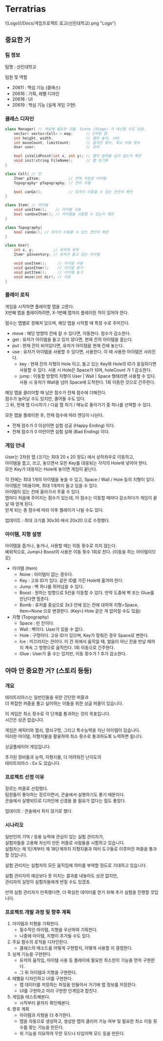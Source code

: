 # Terratrias
![Logo](/Docs/게임프로젝트 로고(선린대학교).png "Logo")

## 중요한 거
### 팀 정보
팀명 : 선린대학교   

팀원 및 역할
- 20611 : 핵심 기능 (클래스)
- 20616 : 기획, 레벨 디자인
- 20618 : UI
- 20619 : 핵심 기능 (실제 게임 구현)

### 클래스 디자인
```cpp
class Manager{ // 게임에 필요한 것들. Scene (Stage) 가 대신할 수도 있음.
    vector< vector<Cell> > map;      // 2차원 맵
    int height, width;               // 맵의 높이, 너비
    int moveCount, limitCount;       // 움직인 횟수, 최소 이동 횟수
    User user;                       // 유저

    bool isValidPoint(int x, int y); // 맵의 범위를 넘지 않는지 확인
    void init(string FileName);      // 맵 초기화
}
```
```cpp
class Cell{ // 칸
    Item* pItem;             // 칸에 저장된 아이템
    Topography* pTopography; // 칸의 지형

    bool canGo();            // 유저가 이동할 수 있는 칸인지 확인
}
```
```cpp
class Item{ // 아이템
    void useItem();    // 아이템 사용
    bool canUseItem(); // 아이템을 사용할 수 있는지 확인
}
```
```cpp
class Topography{
    bool canGo(); // 유저가 이동할 수 있는 칸인지 확인
}
```
```cpp
class User{
    int x, y;         // 유저의 위치
    Item* pInventory; // 유저가 들고 있는 아이템

    void useItem();     // 아이템 사용
    void gainItem();    // 아이템 줍기
    void putItem();     // 아이템 놓기
    void move(int dir); // 이동
}
```

### 플레이 로직
게임을 시작하면 플레이할 맵을 고른다.   
X번째 맵을 플레이하려면, X-1번째 맵까지 플레이한 적이 있어야 한다.   

점수는 맵별로 정해져 있으며, 해당 맵을 시작할 때 특정 수로 주어진다.
- move : 해당 방향의 칸에 갈 수 있다면, 이동한다. 점수가 감소한다.
- get : 유저가 아이템을 들고 있지 않다면, 현재 칸의 아이템을 줍는다.
- put : 현재 칸이 비어있다면, 유저가 아이템을 현재 칸에 놓는다.
- use : 유저가 아이템을 사용할 수 있다면, 사용한다. 이 때 사용한 아이템은 사라진다.
    - key : 현재 칸의 지형이 Hole 이고, 들고 있는 Key와 Hole의 ID가 동일하다면 사용할 수 있다. 사용 시 Hole은 Space가 되며, holeCount 가 1 감소한다.
    - jump : 이동할 방향의 지형이 User | Wall | Space 형태라면 사용할 수 있다. 사용 시 유저가 Wall을 넘어 Space에 도착한다. 1회 이동한 것으로 간주한다.

해당 맵을 클리어할 때 남은 점수가 전체 점수에 더해진다.   
점수가 늘어날 수도 있지만, 줄어들 수도 있다.   
그 뒤, 현재 맵 다시하기 / 다음 맵 하기 / 메뉴로 돌아가기 중 하나를 선택할 수 있다.   

모든 맵을 플레이한 후, 전체 점수에 따라 엔딩이 나뉜다.   
- 전체 점수가 0 이상이면 실험 성공 (Happy Ending) 이다.
- 전체 점수가 0 미만이면 실험 실패 (Bad Ending) 이다.

### 게임 안내
User는 2차원 맵 (크기는 최대 20 x 20 정도) 에서 상하좌우로 이동하고,   
아이템을 줍고, 쓰고, 놓으면서 모든 Key를 대응되는 각각의 Hole에 넣어야 한다.   
모든 Key가 대응되는 Hole에 놓이면 게임이 끝난다.   

각 칸에는 최대 1개의 아이템을 놓을 수 있고, Space / Wall / Hole 등의 지형이 있다.
아이템은 1회용이며, 최대 1개까지 들고 있을 수 있다.   
아이템이 있는 칸에 올라가서 주울 수 있다.   
맵마다 처음에 주어지는 점수가 있는데, 이 점수는 이동할 때마다 감소하다가 게임이 끝날 때 얻게 된다.   
얻게 되는 총 점수에 따라 이후 플레이가 나뉠 수도 있다.   

업데이트 : 최대 크기를 30x30 에서 20x20 으로 수정했다.

### 아이템, 지형 설명
아이템을 줍거나, 놓거나, 사용할 때는 이동 횟수로 치지 않는다.   
예외적으로, Jump나 Boost의 사용은 이동 횟수 1회로 친다. (이동을 하는 아이템이므로)
- 아이템 (Item)
    - None : 아이템이 없는 경우다.
    - Key : 고유 ID가 있다. 같은 ID를 가진 Hole에 옮겨야 한다.
    - Jump : 벽 하나를 뛰어넘을 수 있다.
    - Boost : 원하는 방향으로 5칸을 이동할 수 있다. 만약 도중에 벽 또는 Glue를 만난다면 멈춘다.
    - Bomb : 유저를 중심으로 3x3 안에 있는 칸에 대하여 지형=Space, Item=None 으로 변경한다. (Key나 Hole 같은 게 없어질 수도 있음)
- 지형 (Topography)
    - Space : 빈 칸이다.
    - Wall : 벽이다. User가 있을 수 없다.
    - Hole : 구멍이다. 고유 ID가 있으며, Key가 맞춰진 경우 Space로 변한다.
    - Ice : 미끄러지는 칸이다. 이 칸 위에서 움직일 때, 얼음이 아닌 칸을 만날 때까지 계속 그 방향으로 움직인다. 1회 이동으로 간주한다.
    - Glue : User가 올 수는 있지만, 이동 횟수가 1 추가 감소한다.

## 아마 안 중요한 거? (스토리 등등)

### 개요
테라트리아스는 일반인들을 위한 간단한 퍼즐과   
더 복잡한 퍼즐을 풀고 싶어하는 이들을 위한 상급 퍼즐이 있습니다.   

이 게임은 최소 횟수로 각 단계를 통과하는 것이 목표입니다.   
시간은 상관 없습니다.   

게임은 캐릭터와 열쇠, 열쇠구멍, 그리고 특수능력을 지닌 아이템이 있습니다.   
이러한 아이템, 지형지물을 활용하여 최소 횟수로 통과하도록 노력하면 됩니다.   

싱글플레이어 게임입니다.   

추가된 장비들과 능력, 지형지물, 더 어려워진 난이도의   
테라트리아스 : Ex 도 있습니다.   

### 프로젝트 선정 이유
장르는 퍼즐로 선정했다.   
팀원들이 좋아하는 장르이면서, 콘솔에서 실행하기도 좋기 때문이다.   
콘솔에서 실행되므로 디자인에 신경을 쓸 필요가 없다는 점도 좋았다.   

업데이트 : 콘솔에서 하지 않기로 했다.   

### 시나리오
일반인의 기억 / 응용 능력에 관심이 있는 실험 관리자가,   
실험자들을 고용해 자신이 만든 퍼즐로 사람들을 시험하고 있습니다.   
실험자는 제 1단계부터 제 18단계까지 지형지물과 여러 도구들로 이루어진 퍼즐을 통과할 것입니다.   

실험 관리자는 실험자의 모든 움직임에 의미를 부여할 정도로 기대하고 있습니다.   

실험 관리자의 예상보다 못 미치는 결과를 내놓아도 상관 없지만,   
관리자의 실망이 실험자들에게 번질 수도 있겠죠.   

만약 실험 관리자가 만족했다면, 더 확실한 데이터를 얻기 위해 추가 실험을 진행할 것입니다.   

### 프로젝트 개발 과정 및 향후 계획
1. 아이템과 지형을 기획한다.
    - 필수적인 아이템, 지형을 우선하여 기획한다.
    - 나중에 아이템, 지형이 추가될 수도 있다.
2. 주요 함수의 로직을 디자인한다.
    - 클래스의 메소드를 어떻게 구현할지, 어떻게 사용할 지 결정한다.
3. 실제 기능을 구현한다.
    - 유저의 움직임, 아이템 사용 등 플레이에 필요한 최소한의 기능을 먼저 구현한다.
    - 그 뒤 아이템과 지형을 구현한다.
4. 레벨을 디자인하고 UI를 구현한다.
    - 맵 데이터를 저장하는 파일을 만들어서 거기에 맵 정보를 저장한다.
    - UI를 구현하고 미리 구현한 인게임과 합친다.
5. 게임을 테스트해본다.
    - 시작부터 끝까지 확인해본다.
6. 향후 계획
    - 아이템과 지형을 더 추가한다.
    - 맵을 자동으로 생성하고, 생성한 맵의 클리어 가능 여부 및 필요한 최소 이동 횟수를 찾는 기능을 만든다.
    - 위 기능을 이요하여 무한 모드나 타임어택 모드 등을 만든다.
